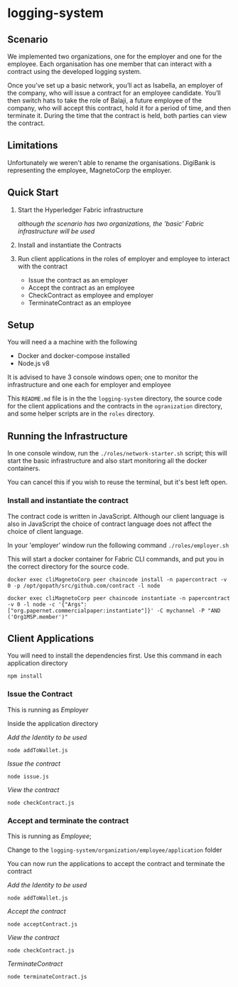 # logging-system

## Scenario
We implemented two organizations, one for the employer and one for the employee. Each organisation has one member that 
can interact with a contract using the developed logging system.

Once you’ve set up a basic network, you’ll act as Isabella, an employer of the company, who will issue a contract for
an employee candidate. You’ll then switch hats to take the role of Balaji, a future employee of the company, who will
accept this contract, hold it for a period of time, and then terminate it. During the time that the contract is held,
both parties can view the contract.

## Limitations
Unfortunately we weren't able to rename the organisations. DigiBank is representing the employee, MagnetoCorp the
employer. 

## Quick Start

1. Start the Hyperledger Fabric infrastructure

   _although the scenario has two organizations, the 'basic' Fabric infrastructure will be used_

2. Install and instantiate the Contracts

3. Run client applications in the roles of employer and employee to interact with the contract

   - Issue the contract as an employer
   - Accept the contract as an employee
   - CheckContract as employee and employer
   - TerminateContract as an employee

## Setup

You will need a a machine with the following

- Docker and docker-compose installed
- Node.js v8

It is advised to have 3 console windows open; one to monitor the infrastructure and one each for employer and employee

This `README.md` file is in the the `logging-system` directory, the source code for the client applications and the 
contracts in the `ogranization` directory, and some helper scripts are in the `roles` directory.

## Running the Infrastructure

In one console window, run the `./roles/network-starter.sh` script; this will start the basic infrastructure and also 
start monitoring all the docker containers. 

You can cancel this if you wish to reuse the terminal, but it's best left open. 

### Install and instantiate the contract

The contract code is written in JavaScript. Although our client language is also in JavaScript the choice of contract
language does not affect the choice of client language.

In your 'employer' window run the following command
`./roles/employer.sh`

This will start a docker container for Fabric CLI commands, and put you in the correct directory for the source code. 

```
docker exec cliMagnetoCorp peer chaincode install -n papercontract -v 0 -p /opt/gopath/src/github.com/contract -l node

docker exec cliMagnetoCorp peer chaincode instantiate -n papercontract -v 0 -l node -c '{"Args":["org.papernet.commercialpaper:instantiate"]}' -C mychannel -P "AND ('Org1MSP.member')"
```

## Client Applications

You will need to install the dependencies first. Use this command in each application directory

```
npm install
```

### Issue the Contract 
This is running as *Employer*

Inside the application directory

*Add the Identity to be used*

```
node addToWallet.js
```

*Issue the contract*

```
node issue.js
```

*View the contract*

```
node checkContract.js
```
### Accept and terminate the contract
This is running as *Employee*;

Change to the `logging-system/organization/employee/application` folder

You can now run the applications to accept the contract and terminate the contract

*Add the Identity to be used*

```
node addToWallet.js
```

*Accept the contract*

```
node acceptContract.js
```

*View the contract*

```
node checkContract.js
```

*TerminateContract*

```
node terminateContract.js
```

